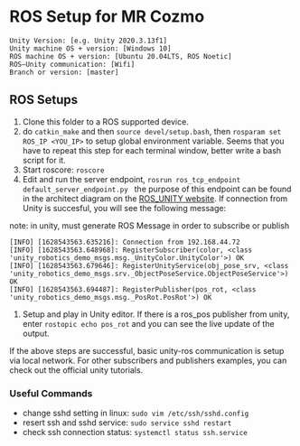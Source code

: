# ROS Setup for MR Cozmo 



    Unity Version: [e.g. Unity 2020.3.13f1]
    Unity machine OS + version: [Windows 10]
    ROS machine OS + version: [Ubuntu 20.04LTS, ROS Noetic]
    ROS–Unity communication: [Wifi]
    Branch or version: [master]

## ROS Setups

1. Clone this folder to a ROS supported device. 
1.  do ```catkin_make``` and then ```source devel/setup.bash```, then ```rosparam set ROS_IP <YOU_IP>``` to setup global environment variable. Seems that you have to repeat this step for each terminal window, better write a bash script for it.
2. Start roscore: ```roscore```
3. Edit and run the server endpoint, ```rosrun ros_tcp_endpoint default_server_endpoint.py ``` the purpose of this endpoint can be found in the architect diagram on the [ROS_UNITY website](https://github.com/Unity-Technologies/Unity-Robotics-Hub). If connection from Unity is succesful, you will see the following message:

note: in unity, must generate ROS Message in order to subscribe or publish
```
[INFO] [1628543563.635216]: Connection from 192.168.44.72
[INFO] [1628543563.648968]: RegisterSubscriber(color, <class 'unity_robotics_demo_msgs.msg._UnityColor.UnityColor'>) OK
[INFO] [1628543563.679646]: RegisterUnityService(obj_pose_srv, <class 'unity_robotics_demo_msgs.srv._ObjectPoseService.ObjectPoseService'>) OK
[INFO] [1628543563.694487]: RegisterPublisher(pos_rot, <class 'unity_robotics_demo_msgs.msg._PosRot.PosRot'>) OK
```
1. Setup and play in Unity editor. If there is a ros_pos publisher from unity, enter ```rostopic echo pos_rot``` and you can see the live update of the output. 

If the above steps are successful, basic unity-ros communication is setup via local network. For other subscribers and publishers examples, you can check out the official unity tutorials.

### Useful Commands

- change sshd setting in linux: ```sudo vim /etc/ssh/sshd.config```
- resert ssh and sshd service: ```sudo service sshd restart```
- check ssh connection status: ```systemctl status ssh.service```


